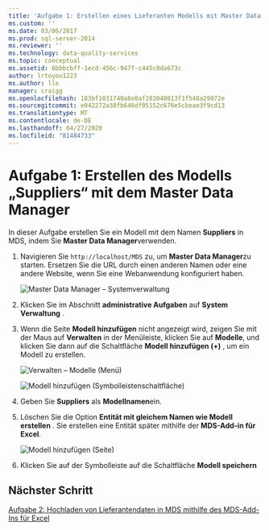 ```yaml
---
title: 'Aufgabe 1: Erstellen eines Lieferanten Modells mit Master Data Manager | Microsoft-Dokumentation'
ms.custom: ''
ms.date: 03/06/2017
ms.prod: sql-server-2014
ms.reviewer: ''
ms.technology: data-quality-services
ms.topic: conceptual
ms.assetid: 6bbbcbff-1ecd-456c-947f-c445c8da673c
author: lrtoyou1223
ms.author: lle
manager: craigg
ms.openlocfilehash: 183bf1031740a8e8af283048013f1f548a29072e
ms.sourcegitcommit: e042272a38fb646df05152c676e5cbeae3f9cd13
ms.translationtype: MT
ms.contentlocale: de-DE
ms.lasthandoff: 04/27/2020
ms.locfileid: "81484733"
---
```

# <a name="task-1-creating-suppliers-model-using-master-data-manager"></a>Aufgabe 1: Erstellen des Modells „Suppliers“ mit dem Master Data Manager
  In dieser Aufgabe erstellen Sie ein Modell mit dem Namen **Suppliers** in MDS, indem Sie **Master Data Manager**verwenden.  
  
1.  Navigieren Sie `http://localhost/MDS` zu, um **Master Data Manager**zu starten. Ersetzen Sie die URL durch einen anderen Namen oder eine andere Website, wenn Sie eine Webanwendung konfiguriert haben.  
  
     ![Master Data Manager – Systemverwaltung](../../2014/tutorials/media/et-creatingsuppliersmodelusingmdm-01.jpg "Master Data Manager – Systemverwaltung")  
  
2.  Klicken Sie im Abschnitt **administrative Aufgaben** auf **System Verwaltung** .  
  
3.  Wenn die Seite **Modell hinzufügen** nicht angezeigt wird, zeigen Sie mit der Maus auf **Verwalten** in der Menüleiste, klicken Sie auf **Modelle**, und klicken Sie dann auf die Schaltfläche **Modell hinzufügen (+)** , um ein Modell zu erstellen.  
  
     ![Verwalten – Modelle (Menü)](../../2014/tutorials/media/et-creatingsuppliersmodelusingmdm-02.jpg "Verwalten – Modelle (Menü)")  
  
     ![Modell hinzufügen (Symbolleistenschaltfläche)](../../2014/tutorials/media/et-creatingsuppliersmodelusingmdm-03.jpg "Modell hinzufügen (Symbolleistenschaltfläche)")  
  
4.  Geben Sie **Suppliers** als **Modellnamen**ein.  
  
5.  Löschen Sie die Option **Entität mit gleichem Namen wie Modell erstellen** . Sie erstellen eine Entität später mithilfe der **MDS-Add-in für Excel**.  
  
     ![Modell hinzufügen (Seite)](../../2014/tutorials/media/et-creatingsuppliersmodelusingmdm-04.jpg "Modell hinzufügen (Seite)")  
  
6.  Klicken Sie auf der Symbolleiste auf die Schaltfläche **Modell speichern**  
  
## <a name="next-step"></a>Nächster Schritt  
 [Aufgabe 2: Hochladen von Lieferantendaten in MDS mithilfe des MDS-Add-Ins für Excel](../../2014/tutorials/task-2-uploading-supplier-data-to-mds-using-mds-add-in-for-excel.md)  
  
  
